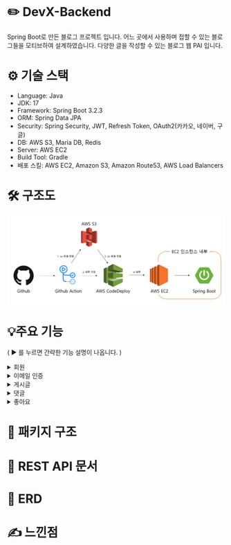 ﻿# ✏️ DevX-Backend
Spring Boot로 만든 블로그 프로젝트 입니다.
어느 곳에서 사용하며 접할 수 있는 블로그들을 모티브하여 설계하였습니다.
다양한 글을 작성할 수 있는 블로그 웹 PAI 입니다.

# ⚙ 기술 스택
+ Language: Java
+ JDK: 17
+ Framework: Spring Boot 3.2.3
+ ORM: Spring Data JPA
+ Security: Spring Security, JWT, Refresh Token, OAuth2(카카오, 네이버, 구글)
+ DB: AWS S3, Maria DB, Redis
+ Server: AWS EC2
+ Build Tool: Gradle
+ 배포 스킬: AWS EC2, Amazon S3, Amazon Route53, AWS Load Balancers

# 🛠 구조도
![img.png](img.png)

# 💡주요 기능
( ▶ 를 누르면 간략한 기능 설명이 나옵니다. )
<details>
<summary>회원</summary>

- 회원가입 및 로그인
  + 이메일 중복 체크
  + JWT 토큰, OAuth2 (카카오, 네이버, 구글) 로그인
  + OAuth2 유저 로그인시 Email 등록을 하면 Token 발급 가능
  + 로그인 시 Access Token, Refresh Token 발급
  + Refresh Token 이용해서 Access Token 재발급

</details>

<details>
<summary>이메일 인증</summary>

- 이메일 인증으로 ID, password 변경
  + Email 입력 하면 유효한 유저 인지 확인 후 랜덤 코드 Email 발송
  + EMail 은 Redis 로 유효시간 설정
  + Email 이 일치하면 ID를 return
  + Email 인증 후 PassWord 변경 가능

</details>

<details>
<summary>게시글</summary>

- 게시글 등록, 수정, 삭제
  + 이미지 1장 이상 필수 등록
  + 게시글 이미지는 AWS S3 저장
  + 본인 글만 삭제 가능 ( 글 삭제 시 모든 댓글, 좋아요, 이미지 삭제 )

</details>

<details>
<summary>댓글</summary>

- 댓글 등록, 수정, 삭제
  + 댓글 작성 여러개 가능
  + 본인 글만 수정, 삭제 가능

</details>

<details>
<summary>좋아요</summary>

- 좋아요, 좋아요 취소
  + 클릭시 좋아요 +1, 한번 더 클릭시 좋아요 -1
  + 게시글당 한번만 좋아요 가능

</details>

# 📂 패키지 구조


# 🔗 REST API 문서

# 🔗 ERD

# ✍ 느낀점